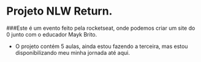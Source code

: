 # Projeto NLW Return.

###Este é um evento feito pela rocketseat, onde podemos criar um site do 0 junto com o educador Mayk Brito.

 - O projeto contém 5 aulas, ainda estou fazendo a terceira, mas estou disponibilizando meu minha jornada até aqui.
